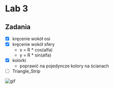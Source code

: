 # Lab 3

## Zadania

 * [x] kręcenie wokół osi
 * [x] kręcenie wokół sfery
   * x = R * cos(alfa)
   * y = R * sin(alfa)
 * [x] kolorki
   * poprawić na pojedyncze kolory na ścianach
 * [ ] Triangle_Strip

![gif](https://imgur.com/Lq7i70h)